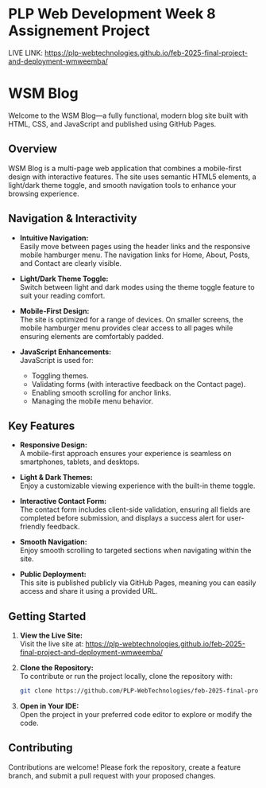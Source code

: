 # PLP Web Development Week 8 Assignement Project

LIVE LINK: https://plp-webtechnologies.github.io/feb-2025-final-project-and-deployment-wmweemba/

# WSM Blog

Welcome to the WSM Blog—a fully functional, modern blog site built with HTML, CSS, and JavaScript and published using GitHub Pages.

## Overview

WSM Blog is a multi-page web application that combines a mobile-first design with interactive features. The site uses semantic HTML5 elements, a light/dark theme toggle, and smooth navigation tools to enhance your browsing experience.

## Navigation & Interactivity

- **Intuitive Navigation:**  
  Easily move between pages using the header links and the responsive mobile hamburger menu. The navigation links for Home, About, Posts, and Contact are clearly visible.

- **Light/Dark Theme Toggle:**  
  Switch between light and dark modes using the theme toggle feature to suit your reading comfort.

- **Mobile-First Design:**  
  The site is optimized for a range of devices. On smaller screens, the mobile hamburger menu provides clear access to all pages while ensuring elements are comfortably padded.

- **JavaScript Enhancements:**  
  JavaScript is used for:
  - Toggling themes.
  - Validating forms (with interactive feedback on the Contact page).
  - Enabling smooth scrolling for anchor links.
  - Managing the mobile menu behavior.

## Key Features

- **Responsive Design:**  
  A mobile-first approach ensures your experience is seamless on smartphones, tablets, and desktops.

- **Light & Dark Themes:**  
  Enjoy a customizable viewing experience with the built-in theme toggle.

- **Interactive Contact Form:**  
  The contact form includes client-side validation, ensuring all fields are completed before submission, and displays a success alert for user-friendly feedback.

- **Smooth Navigation:**  
  Enjoy smooth scrolling to targeted sections when navigating within the site.

- **Public Deployment:**  
  This site is published publicly via GitHub Pages, meaning you can easily access and share it using a provided URL.

## Getting Started

1. **View the Live Site:**  
   Visit the live site at: https://plp-webtechnologies.github.io/feb-2025-final-project-and-deployment-wmweemba/

2. **Clone the Repository:**  
   To contribute or run the project locally, clone the repository with:
   ```bash
   git clone https://github.com/PLP-WebTechnologies/feb-2025-final-project-and-deployment-wmweemba.git
   ```

3. **Open in Your IDE:**  
   Open the project in your preferred code editor to explore or modify the code.

## Contributing

Contributions are welcome! Please fork the repository, create a feature branch, and submit a pull request with your proposed changes.

